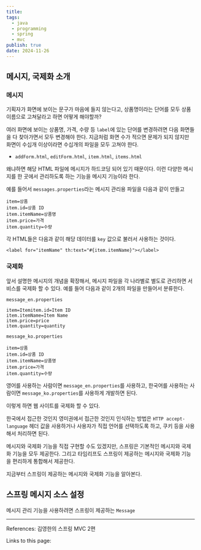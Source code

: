 ```yaml
---
title: 
tags:
  - java
  - programming
  - spring
  - mvc
publish: true
date: 2024-11-26
---
```

## 메시지, 국제화 소개

### 메시지
기획자가 화면에 보이는 문구가 마음에 들지 않는다고, 상품명이라는 단어를 모두 상품이름으로 고쳐달라고 하면 어떻게 해야할까?

여러 화면에 보이는 상품명, 가격, 수량 등 `label`에 있는 단어를 변경하려면 다음 화면들을 다 찾아가면서 모두 변경해야 한다. 지금처럼 화면 수가 적으면 문제가 되지 않지만 화면이 수십개 이상이라면 수십개의 파일을 모두 고쳐야 한다.

- `addForm.html`, `editForm.html`, `item.html`, `items.html`

왜냐하면 해당 HTML 파일에 메시지가 하드코딩 되어 있기 때문이다. 이런 다양한 메시지를 한 곳에서 관리하도록 하는 기능을 메시지 기능이라 한다.

예를 들어서 `messages.properties`라는 메시지 관리용 파일을 다음과 같이 만들고
```
item=상품
item.id=상품 ID
item.itemName=상품명
item.price=가격
item.quantity=수량
```

각 HTML들은 다음과 같이 해당 데이터를 `key` 값으로 불러서 사용하는 것이다.

`<label for="itemName" th:text="#{item.itemName}"></label>`

### 국제화
앞서 설명한 메시지의 개념을 확장해서, 메시지 파일을 각 나라별로 별도로 관리하면 서비스를 국제화 할 수 있다. 예를 들어 다음과 같이 2개의 파일을 만들어서 분류한다.

`message_en.properties`
```
item=Itemitem.id=Item ID
item.itemName=Item Name
item.price=price
item.quantity=quantity
```

`message_ko.properties`
```
item=상품
item.id=상품 ID
item.itemName=상품명
item.price=가격
item.quantity=수량
```

영어를 사용하는 사람이면 `message_en.properties`를 사용하고, 한국어를 사용하는 사람이면 `message_ko.properties`를 사용하게 개발하면 된다.

이렇게 하면 웹 사이트를 국제화 할 수 있다.

한국에서 접근한 것인지 영미권에서 접근한 것인지 인식하는 방법은 `HTTP accept-language` 헤더 값을 사용하거나 사용자가 직접 언어를 선택하도록 하고, 쿠키 등을 사용해서 처리하면 된다.

메시지와 국제화 기능을 직접 구현할 수도 있겠지만, 스프링은 기본적인 메시지와 국제화 기능을 모두 제공한다. 그리고 타임리프도 스프링이 제공하는 메시지와 국제화 기능을 편리하게 통합해서 제공한다.

지금부터 스프링이 제공하는 메시지와 국제화 기능을 알아본다.

## 스프링 메시지 소스 설정
메시지 관리 기능을 사용하려면 스프링이 제공하는 `Message`


---
References: 김영한의 스프링 MVC 2편

Links to this page: 
